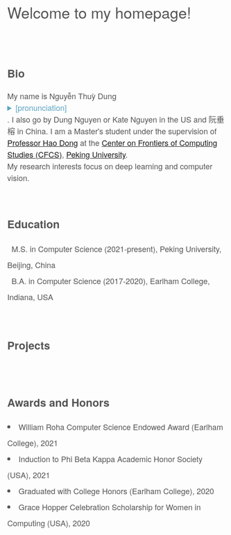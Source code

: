 <content style="color:#555555; font-family:Helvetica Neue;">
  <h1 style="font-size:35px; font-weight:normal; text-spacing:1.3px;">Welcome to my homepage!</h1>
  <br/>
  <br/>
  <h2 style="font-size:25px;">Bio</h2>
    <div style="font-size:18px; line-height:27px;" class="about">
    My name is Nguyễn Thuỳ Dung <details style="color:#5da4c2;"> Nwin Too-ee Yoong<summary>[pronunciation]</summary></details>. I also go by Dung Nguyen or Kate Nguyen in the US and 阮垂榕 in China. I am a Master's student under the supervision of <a href="https://zsdonghao.github.io/" class="content-links" target="_blank">Professor Hao Dong</a> at the <a href="https://cfcs.pku.edu.cn/english/" class="content-links" target="_blank">Center on Frontiers of Computing Studies (CFCS)</a>, <a href="https://english.pku.edu.cn/" target="_blank">Peking University</a>. <br/> 
    My research interests focus on deep learning and computer vision.
    </div>
  <br/>
  <br/>

  <h2 style="font-size:25px;">Education</h2>
    <div style="font-size:18px; line-height:37px;">
      <i class="fas fa-graduation-cap fa-lg" style="font-family:Font Awesome 5 Free;"></i>&nbsp; M.S. in Computer Science (2021-present), Peking University, Beijing, China <br/>
      <i class="fas fa-graduation-cap fa-lg" style="font-family:Font Awesome 5 Free;"></i>&nbsp; B.A. in Computer Science (2017-2020), Earlham College, Indiana, USA
    </div>                                                                     
  <br/>
  <br/>

  <h2 style="font-size:25px;">Projects</h2>
    <div style="font-size:18px; line-height:27px;">
    </div>
  <br/>
  <br/>

  <h2 style="font-size:25px;">Awards and Honors</h2>
    <div style="font-size:18px; line-height:37px;">
      <li>William Roha Computer Science Endowed Award (Earlham College), 2021</li>
      <li>Induction to Phi Beta Kappa Academic Honor Society (USA), 2021</li>
      <li>Graduated with College Honors (Earlham College), 2020</li>
      <li>Grace Hopper Celebration Scholarship for Women in Computing (USA), 2020</li>
    </div>
  <br/>
  <br/>
</content>
